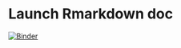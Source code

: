 # Launch Rmarkdown doc

[![Binder](https://mybinder.org/badge_logo.svg)](https://mybinder.org/v2/gh/DaveEdge1/Devils_Hole2/HEAD?urlpath=devils_hole.Rmd)
